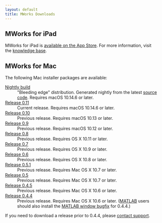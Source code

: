 ```yaml
---
layout: default
title: MWorks Downloads
---
```


## MWorks for iPad ##

MWorks for iPad is [available on the App Store](https://apps.apple.com/app/mworks/id1389408331).  For more information, visit the [knowledge base](https://mworks.tenderapp.com/kb/ios-app).


## MWorks for Mac ##

The following Mac installer packages are available:

<dl>
  <dt><a href="https://s3.amazonaws.com/mworks-downloads/nightly/MWorks-NIGHTLY.dmg">Nightly build</a></dt>
  <dd>
    "Bleeding edge" distribution.  Generated nightly from the latest
    <a href="https://github.com/mworks/mw_suite">source code</a>.  Requires macOS 10.14.6 or later.
  </dd>

  <dt><a href="https://s3.amazonaws.com/mworks-downloads/release/MWorks-0.11.dmg">Release 0.11</a></dt>
  <dd>
    Current release.  Requires macOS 10.14.6 or later.
  </dd>

  <dt><a href="https://s3.amazonaws.com/mworks-downloads/release/MWorks-0.10.dmg">Release 0.10</a></dt>
  <dd>
    Previous release.  Requires macOS 10.13 or later.
  </dd>

  <dt><a href="https://s3.amazonaws.com/mworks-downloads/release/MWorks-0.9.dmg">Release 0.9</a></dt>
  <dd>
    Previous release.  Requires macOS 10.12 or later.
  </dd>

  <dt><a href="https://s3.amazonaws.com/mworks-downloads/release/MWorks-0.8.dmg">Release 0.8</a></dt>
  <dd>
    Previous release.  Requires OS X 10.11 or later.
  </dd>

  <dt><a href="https://s3.amazonaws.com/mworks-downloads/release/MWorks-0.7.dmg">Release 0.7</a></dt>
  <dd>
    Previous release.  Requires OS X 10.9 or later.
  </dd>

  <dt><a href="https://s3.amazonaws.com/mworks-downloads/release/MWorks-0.6.dmg">Release 0.6</a></dt>
  <dd>
    Previous release.  Requires OS X 10.8 or later.
  </dd>

  <dt><a href="https://s3.amazonaws.com/mworks-downloads/release/MWorks-0.5.1.dmg">Release 0.5.1</a></dt>
  <dd>
    Previous release.  Requires Mac OS X 10.7 or later.
  </dd>

  <dt><a href="https://s3.amazonaws.com/mworks-downloads/release/MWorks-0.5.dmg">Release 0.5</a></dt>
  <dd>
    Previous release.  Requires Mac OS X 10.7 or later.
  </dd>

  <dt><a href="https://s3.amazonaws.com/mworks-downloads/release/MWorks-0.4.5.dmg">Release 0.4.5</a></dt>
  <dd>
    Previous release.  Requires Mac OS X 10.6 or later.
  </dd>

  <dt><a href="https://s3.amazonaws.com/mworks-downloads/release/MWorks-0.4.4.dmg">Release 0.4.4</a></dt>
  <dd>
    Previous release.  Requires Mac OS X 10.6 or later.
    (<a href="https://www.mathworks.com/products/matlab/">MATLAB</a> users should also install the
    <a href="https://s3.amazonaws.com/mworks-downloads/release/MWorksMATLABWindow-0.4.4-bugfix2.zip">MATLAB window bugfix</a>
    for 0.4.4.)
  </dd>
</dl>

If you need to download a release prior to 0.4.4, please [contact support](https://mworks.tenderapp.com/discussion/new).
